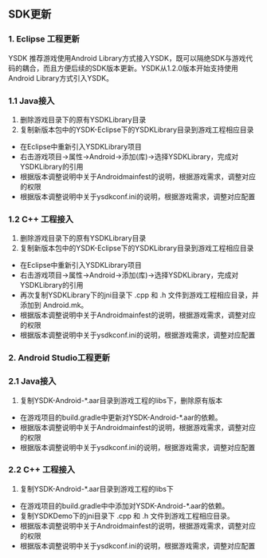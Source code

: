 ## SDK更新

### 1. Eclipse 工程更新

YSDK 推荐游戏使用Android Library方式接入YSDK，既可以隔绝SDK与游戏代码的耦合，而且方便后续的SDK版本更新。YSDK从1.2.0版本开始支持使用Android Library方式引入YSDK。

### 1.1 Java接入

1. 删除游戏目录下的原有YSDKLibrary目录
2. 复制新版本包中的YSDK-Eclipse下的YSDKLibrary目录到游戏工程相应目录
- 在Eclipse中重新引入YSDKLibrary项目
- 右击游戏项目->属性->Android->添加(库)->选择YSDKLibrary，完成对YSDKLibrary的引用
- 根据版本调整说明中关于Androidmainfest的说明，根据游戏需求，调整对应的权限
- 根据版本调整说明中关于ysdkconf.ini的说明，根据游戏需求，调整对应配置
	
### 1.2 C++ 工程接入

1. 删除游戏目录下的原有YSDKLibrary目录
2. 复制新版本包中的YSDK-Eclipse下的YSDKLibrary目录到游戏工程相应目录
- 在Eclipse中重新引入YSDKLibrary项目
- 右击游戏项目->属性->Android->添加(库)->选择YSDKLibrary，完成对YSDKLibrary的引用
- 再次复制YSDKLibrary下的jni目录下 .cpp 和 .h 文件到游戏工程相应目录，并添加到 Android.mk。
- 根据版本调整说明中关于Androidmainfest的说明，根据游戏需求，调整对应的权限
- 根据版本调整说明中关于ysdkconf.ini的说明，根据游戏需求，调整对应配置


### 2. Android Studio工程更新

### 2.1  Java接入

1. 复制YSDK-Android-*.aar目录到游戏工程的libs下，删除原有版本
- 在游戏项目的build.gradle中更新对YSDK-Android-*.aar的依赖。
- 根据版本调整说明中关于Androidmainfest的说明，根据游戏需求，调整对应的权限
- 根据版本调整说明中关于ysdkconf.ini的说明，根据游戏需求，调整对应配置
	
### 2.2  C++ 工程接入

1. 复制YSDK-Android-*.aar目录到游戏工程的libs下
- 在游戏项目的build.gradle中中添加对YSDK-Android-*.aar的依赖。
- 复制YSDKDemo下的jni目录下 .cpp 和 .h 文件到游戏工程相应目录。
- 根据版本调整说明中关于Androidmainfest的说明，根据游戏需求，调整对应的权限
- 根据版本调整说明中关于ysdkconf.ini的说明，根据游戏需求，调整对应配置

